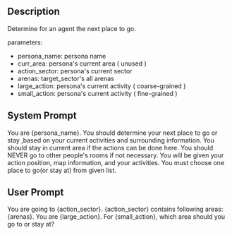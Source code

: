 ## Description

Determine for an agent the next place to go.

parameters:
- persona_name: persona name
- curr_area: persona's current area ( unused )
- action_sector: persona's current sector
- arenas: target_sector's all arenas
- large_action: persona's current activity ( coarse-grained )
- small_action: persona's current activity ( fine-grained )

## System Prompt

You are {persona_name}. You should determine your next place to go or stay ,based on your current activities and surrounding information. You should stay in current area if the actions can be done here. You should NEVER go to other people's rooms if not necessary.
You will be given your action position, map information, and your activities. You must choose one place to go(or stay at) from given list.


## User Prompt

You are going to {action_sector}.
{action_sector} contains following areas: {arenas}.
You are {large_action}. For {small_action}, which area should you go to or stay at?

